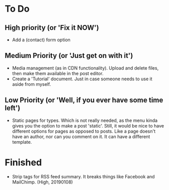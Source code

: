 # To Do

## High priority (or 'Fix it NOW')

- Add a (contact) form option

## Medium Priority (or 'Just get on with it')

- Media management (as in CDN functionality). Upload and delete files, then make them available in the post editor.
- Create a 'Tutorial' document. Just in case someone needs to use it aside from myself.

## Low Priority (or 'Well, if you ever have some time left')

- Static pages for types. Which is not really needed, as the menu kinda gives you the option to make a post 'static'. Still, it would be nice to have different options for pages as opposed to posts. Like a page doesn't have an author, nor can you comment on it. It can have a different template.

# Finished

- Strip tags for RSS feed summary. It breaks things like Facebook and MailChimp. (High, 20190108)